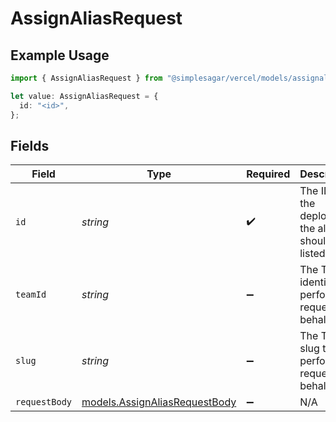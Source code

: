 # AssignAliasRequest

## Example Usage

```typescript
import { AssignAliasRequest } from "@simplesagar/vercel/models/assignaliasop.js";

let value: AssignAliasRequest = {
  id: "<id>",
};
```

## Fields

| Field                                                                | Type                                                                 | Required                                                             | Description                                                          |
| -------------------------------------------------------------------- | -------------------------------------------------------------------- | -------------------------------------------------------------------- | -------------------------------------------------------------------- |
| `id`                                                                 | *string*                                                             | :heavy_check_mark:                                                   | The ID of the deployment the aliases should be listed for            |
| `teamId`                                                             | *string*                                                             | :heavy_minus_sign:                                                   | The Team identifier to perform the request on behalf of.             |
| `slug`                                                               | *string*                                                             | :heavy_minus_sign:                                                   | The Team slug to perform the request on behalf of.                   |
| `requestBody`                                                        | [models.AssignAliasRequestBody](../models/assignaliasrequestbody.md) | :heavy_minus_sign:                                                   | N/A                                                                  |